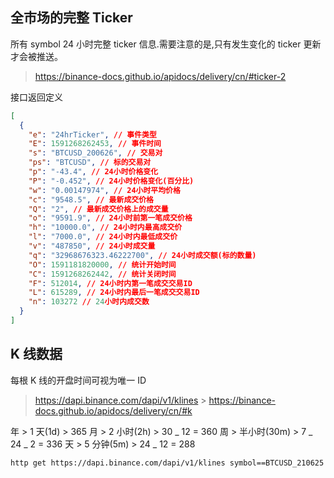 ## 全市场的完整 Ticker

所有 symbol 24 小时完整 ticker 信息.需要注意的是,只有发生变化的 ticker 更新才会被推送。

> https://binance-docs.github.io/apidocs/delivery/cn/#ticker-2

接口返回定义

```json
[
  {
    "e": "24hrTicker", // 事件类型
    "E": 1591268262453, // 事件时间
    "s": "BTCUSD_200626", // 交易对
    "ps": "BTCUSD", // 标的交易对
    "p": "-43.4", // 24小时价格变化
    "P": "-0.452", // 24小时价格变化(百分比)
    "w": "0.00147974", // 24小时平均价格
    "c": "9548.5", // 最新成交价格
    "Q": "2", // 最新成交价格上的成交量
    "o": "9591.9", // 24小时前第一笔成交价格
    "h": "10000.0", // 24小时内最高成交价
    "l": "7000.0", // 24小时内最低成交价
    "v": "487850", // 24小时成交量
    "q": "32968676323.46222700", // 24小时成交额(标的数量)
    "O": 1591181820000, // 统计开始时间
    "C": 1591268262442, // 统计关闭时间
    "F": 512014, // 24小时内第一笔成交交易ID
    "L": 615289, // 24小时内最后一笔成交交易ID
    "n": 103272 // 24小时内成交数
  }
]
```

## K 线数据

每根 K 线的开盘时间可视为唯一 ID

> https://dapi.binance.com/dapi/v1/klines > https://binance-docs.github.io/apidocs/delivery/cn/#k

年 > 1 天(1d) > 365
月 > 2 小时(2h) > 30 _ 12 = 360
周 > 半小时(30m) > 7 _ 24 _ 2 = 336
天 > 5 分钟(5m) > 24 _ 12 = 288

```bash
http get https://dapi.binance.com/dapi/v1/klines symbol==BTCUSD_210625 interval==5m limit==100 endTime==1619774613000
```
